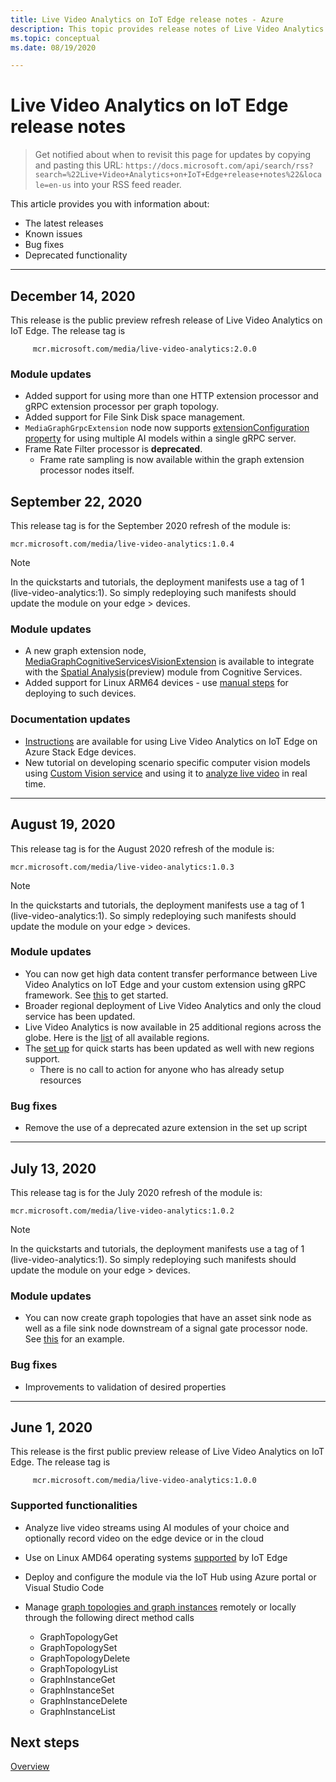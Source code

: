 ```yaml
---
title: Live Video Analytics on IoT Edge release notes - Azure
description: This topic provides release notes of Live Video Analytics on IoT Edge releases, improvements, bug fixes, and known issues.
ms.topic: conceptual
ms.date: 08/19/2020

---
```

# Live Video Analytics on IoT Edge release notes

>Get notified about when to revisit this page for updates by copying and pasting this URL: `https://docs.microsoft.com/api/search/rss?search=%22Live+Video+Analytics+on+IoT+Edge+release+notes%22&locale=en-us` into your RSS feed reader.

This article provides you with information about:

* The latest releases
* Known issues
* Bug fixes
* Deprecated functionality

<hr width=100%>

## December 14, 2020
This release is the public preview refresh release of Live Video Analytics on IoT Edge. The release tag is

```
     mcr.microsoft.com/media/live-video-analytics:2.0.0
```
### Module updates
* Added support for using more than one HTTP extension processor and gRPC extension processor per graph topology.
* Added support for File Sink Disk space management.
* `MediaGraphGrpcExtension` node now supports [extensionConfiguration property](grpc-extension-protocol.md) for using multiple AI models within a single gRPC server.
* Frame Rate Filter processor is **deprecated**.  
    * Frame rate sampling is now available within the graph extension processor nodes itself.

## September 22, 2020

This release tag is for the September 2020 refresh of the module is:

```
mcr.microsoft.com/media/live-video-analytics:1.0.4
```

> [!NOTE]
> In the quickstarts and tutorials, the deployment manifests use a tag of 1 (live-video-analytics:1). So simply redeploying such manifests should update the module on your edge > devices.

### Module updates

* A new graph extension node, [MediaGraphCognitiveServicesVisionExtension](spatial-analysis-tutorial.md) is available to integrate with the [Spatial Analysis](/legal/cognitive-services/computer-vision/intro-to-spatial-analysis-public-preview)(preview) module from Cognitive Services.
* Added support for Linux ARM64 devices - use [manual steps](deploy-iot-edge-device.md) for deploying to such devices.

### Documentation updates

* [Instructions](deploy-azure-stack-edge-how-to.md) are available for using Live Video Analytics on IoT Edge on Azure Stack Edge devices.
* New tutorial on developing scenario specific computer vision models using [Custom Vision service](https://azure.microsoft.com/services/cognitive-services/custom-vision-service/) and using it to [analyze live video](custom-vision-tutorial.md) in real time.

<hr width=100%>

## August 19, 2020

This release tag is for the August 2020 refresh of the module is:

```
mcr.microsoft.com/media/live-video-analytics:1.0.3
```

> [!NOTE]
> In the quickstarts and tutorials, the deployment manifests use a tag of 1 (live-video-analytics:1). So simply redeploying such manifests should update the module on your edge > devices.

### Module updates

* You can now get high data content transfer performance between Live Video Analytics on IoT Edge and your custom extension using gRPC framework. See [this](analyze-live-video-use-your-grpc-model-quickstart.md) to get started.
* Broader regional deployment of Live Video Analytics and only the cloud service has been updated.  
* Live Video Analytics is now available in 25 additional regions across the globe. Here is the [list](https://azure.microsoft.com/global-infrastructure/services/?products=media-services) of all available regions.  
* The [set up](https://aka.ms/lva-edge/setup-resources-for-samples) for quick starts has been updated as well with new regions support.
    * There is no call to action for anyone who has already setup resources

### Bug fixes 

* Remove the use of a deprecated azure extension in the set up script

<hr width=100%>

## July 13, 2020

This release tag is for the July 2020 refresh of the module is:

```
mcr.microsoft.com/media/live-video-analytics:1.0.2
```

> [!NOTE]
> In the quickstarts and tutorials, the deployment manifests use a tag of 1 (live-video-analytics:1). So simply redeploying such manifests should update the module on your edge > devices.

### Module updates

* You can now create graph topologies that have an asset sink node as well as a file sink node downstream of a signal gate processor node. See [this](https://github.com/Azure/live-video-analytics/tree/master/MediaGraph/topologies/evr-motion-assets-files) for an example.

### Bug fixes

* Improvements to validation of desired properties

<hr width=100%>

## June 1, 2020

This release is the first public preview release of Live Video Analytics on IoT Edge. The release tag is

```
     mcr.microsoft.com/media/live-video-analytics:1.0.0
```

### Supported functionalities

* Analyze live video streams using AI modules of your choice and optionally record video on the edge device or in the cloud
* Use on Linux AMD64 operating systems [supported](../../iot-edge/support.md) by IoT Edge
* Deploy and configure the module via the IoT Hub using Azure portal or Visual Studio Code
* Manage [graph topologies and graph instances](media-graph-concept.md#media-graph-topologies-and-instances) remotely or locally through the following direct method calls

    *	GraphTopologyGet
    *	GraphTopologySet
    *	GraphTopologyDelete
    *	GraphTopologyList
    *	GraphInstanceGet
    *	GraphInstanceSet
    *	GraphInstanceDelete
    *	GraphInstanceList

## Next steps

[Overview](overview.md)
